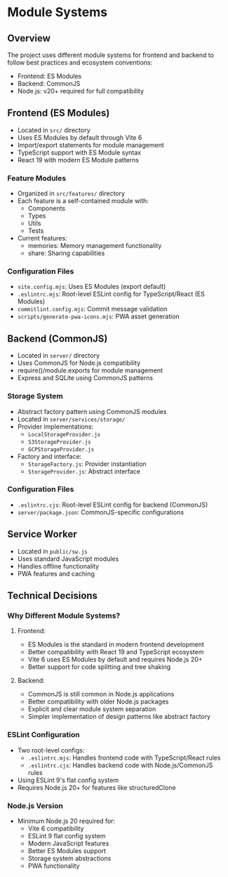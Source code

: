 # Module Systems

## Overview

The project uses different module systems for frontend and backend to follow best practices and ecosystem conventions:

- Frontend: ES Modules
- Backend: CommonJS
- Node.js: v20+ required for full compatibility

## Frontend (ES Modules)

- Located in `src/` directory
- Uses ES Modules by default through Vite 6
- Import/export statements for module management
- TypeScript support with ES Module syntax
- React 19 with modern ES Module patterns

### Feature Modules

- Organized in `src/features/` directory
- Each feature is a self-contained module with:
  - Components
  - Types
  - Utils
  - Tests
- Current features:
  - memories: Memory management functionality
  - share: Sharing capabilities

### Configuration Files

- `vite.config.mjs`: Uses ES Modules (export default)
- `.eslintrc.mjs`: Root-level ESLint config for TypeScript/React (ES Modules)
- `commitlint.config.mjs`: Commit message validation
- `scripts/generate-pwa-icons.mjs`: PWA asset generation

## Backend (CommonJS)

- Located in `server/` directory
- Uses CommonJS for Node.js compatibility
- require()/module.exports for module management
- Express and SQLite using CommonJS patterns

### Storage System

- Abstract factory pattern using CommonJS modules
- Located in `server/services/storage/`
- Provider implementations:
  - `LocalStorageProvider.js`
  - `S3StorageProvider.js`
  - `GCPStorageProvider.js`
- Factory and interface:
  - `StorageFactory.js`: Provider instantiation
  - `StorageProvider.js`: Abstract interface

### Configuration Files

- `.eslintrc.cjs`: Root-level ESLint config for backend (CommonJS)
- `server/package.json`: CommonJS-specific configurations

## Service Worker

- Located in `public/sw.js`
- Uses standard JavaScript modules
- Handles offline functionality
- PWA features and caching

## Technical Decisions

### Why Different Module Systems?

1. Frontend:

   - ES Modules is the standard in modern frontend development
   - Better compatibility with React 19 and TypeScript ecosystem
   - Vite 6 uses ES Modules by default and requires Node.js 20+
   - Better support for code splitting and tree shaking

2. Backend:
   - CommonJS is still common in Node.js applications
   - Better compatibility with older Node.js packages
   - Explicit and clear module system separation
   - Simpler implementation of design patterns like abstract factory

### ESLint Configuration

- Two root-level configs:
  - `.eslintrc.mjs`: Handles frontend code with TypeScript/React rules
  - `.eslintrc.cjs`: Handles backend code with Node.js/CommonJS rules
- Using ESLint 9's flat config system
- Requires Node.js 20+ for features like structuredClone

### Node.js Version

- Minimum Node.js 20 required for:
  - Vite 6 compatibility
  - ESLint 9 flat config system
  - Modern JavaScript features
  - Better ES Modules support
  - Storage system abstractions
  - PWA functionality
